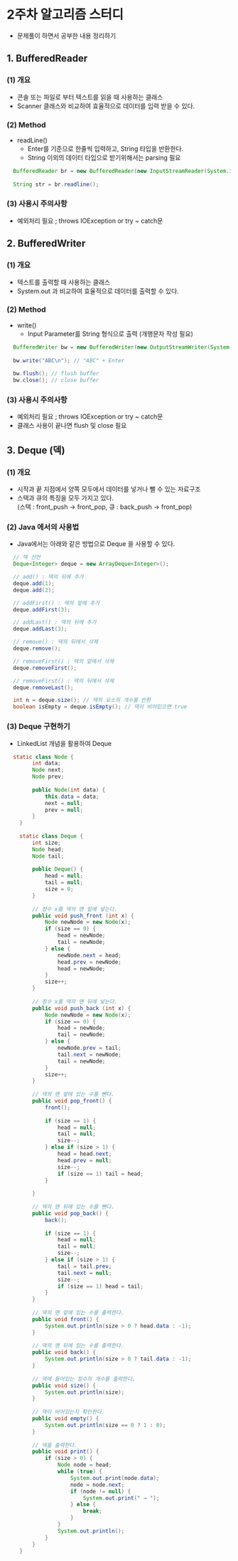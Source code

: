 # 2주차 알고리즘 스터디
- 문제풀이 하면서 공부한 내용 정리하기

## 1. BufferedReader 
### (1) 개요
- 콘솔 또는 파일로 부터 텍스트를 읽을 때 사용하는 클래스
- Scanner 클래스와 비교하여 효율적으로 데이터를 입력 받을 수 있다. 

### (2) Method
- readLine()   
  - Enter를 기준으로 한줄씩 입력하고, String 타입을 반환한다.
  - String 이외의 데이터 타입으로 받기위해서는 parsing 필요
  
```java
  BufferedReader br = new BufferedReader(new InputStreamReader(System.in));
  
  String str = br.readline(); 
```

### (3) 사용시 주의사항
- 예외처리 필요 ; throws IOException or try ~ catch문

## 2. BufferedWriter
### (1) 개요
- 텍스트를 출력할 때 사용하는 클래스
- System.out 과 비교하여 효율적으로 데이터를 출력할 수 있다.

### (2) Method
- write()
  - Input Parameter를 String 형식으로 출력 (개행문자 작성 필요)
  
```java
  BufferedWriter bw = new BufferedWriter(new OutputStreamWriter(System.out));
  
  bw.write("ABC\n"); // "ABC" + Enter
  
  bw.flush(); // flush buffer
  bw.close(); // close buffer
```

### (3) 사용시 주의사항
- 예외처리 필요 ; throws IOException or try ~ catch문
- 클래스 사용이 끝나면 flush 및 close 필요

## 3. Deque (덱)
### (1) 개요
- 시작과 끝 지점에서 양쪽 모두에서 데이터를 넣거나 뺄 수 있는 자료구조
- 스택과 큐의 특징을 모두 가지고 있다.  
  (스택 : front_push → front_pop, 큐 : back_push -> front_pop)

### (2) Java 에서의 사용법
- Java에서는 아래와 같은 방법으로 Deque 을 사용할 수 있다.

```java
  // 덱 선언
  Deque<Integer> deque = new ArrayDeque<Integer>();
```

```java
  // add() : 덱의 뒤에 추가
  deque.add(1); 
  deque.add(2);

  // addFirst() : 덱의 앞에 추가
  deque.addFirst(3);

  // addLast() : 덱의 뒤에 추가
  deque.addLast(3);
```

```java
  // remove() : 덱의 뒤에서 삭제
  deque.remove();

  // removeFirst() : 덱의 앞에서 삭제
  deque.removeFirst(); 

  // removeFirst() : 덱의 뒤에서 삭제
  deque.removeLast();
```

```java
  int n = deque.size(); // 덱의 요소의 개수를 반환
  boolean isEmpty = deque.isEmpty(); // 덱이 비어있으면 true
```

### (3) Deque 구현하기
- LinkedList 개념을 활용하여 Deque 
```java
  static class Node {	
		int data;
		Node next;
		Node prev;
		
		public Node(int data) {
			this.data = data;
			next = null;
			prev = null;
		}
	}
	
	static class Deque {
		int size;
		Node head;
		Node tail;
		
		public Deque() {
			head = null;
			tail = null;
			size = 0;
		}
		
		// 정수 x를 덱의 맨 앞에 넣는다.
		public void push_front (int x) {
			Node newNode = new Node(x);
			if (size == 0) {
				head = newNode;
				tail = newNode;
			} else {
				newNode.next = head;
				head.prev = newNode;
				head = newNode;
			}
			size++;
		}
		
		// 정수 x를 덱의 맨 뒤에 넣는다.
		public void push_back (int x) {
			Node newNode = new Node(x);
			if (size == 0) {
				head = newNode;
				tail = newNode;
			} else {
				newNode.prev = tail;
				tail.next = newNode;
				tail = newNode;
			}
			size++;
		}
		
		// 덱의 맨 앞에 있는 수를 뺀다.
		public void pop_front() {
			front();
			
			if (size == 1) {
				head = null;
				tail = null;
				size--;
			} else if (size > 1) {
				head = head.next;
				head.prev = null;
				size--;
				if (size == 1) tail = head;
			}
			
		}
		
		// 덱의 맨 뒤에 있는 수를 뺀다.
		public void pop_back() {
			back();
			
			if (size == 1) {
				head = null;
				tail = null;
				size--;
			} else if (size > 1) {
				tail = tail.prev;
				tail.next = null;
				size--;
				if (size == 1) head = tail;
			}
		}
		
		// 덱의 맨 앞에 있는 수를 출력한다.
		public void front() {
			System.out.println(size > 0 ? head.data : -1);
		}
		
		// 덱의 맨 뒤에 있는 수를 출력한다.
		public void back() {
			System.out.println(size > 0 ? tail.data : -1);
		}
		
		// 덱에 들어있는 정수의 개수를 출력한다.
		public void size() {
			System.out.println(size);
		}
		
		// 덱이 비어있는지 확인한다.
		public void empty() {
			System.out.println(size == 0 ? 1 : 0);
		}
		
		// 덱을 출력한다.
		public void print() {
			if (size > 0) {
				Node node = head;
				while (true) {
					System.out.print(node.data);
					node = node.next;
					if (node != null) {
						System.out.print(" → ");
					} else {
						break;
					}
				}
				System.out.println();
			}
		}
	}
```
